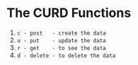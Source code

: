  # The CURD Functions 

 1. `c - post   - create the data`
 2. `u - put    - update the data`
 3. `r - get    - to see the data`
 4. `d - delete - to delete the data`